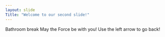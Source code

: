 ```yaml
---
layout: slide
Title: "Welcome to our second slide!"
---
```

Bathroom break May the Force be with you!
Use the left arrow to go back!
